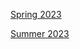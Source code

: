 [Spring 2023](https://inst.eecs.berkeley.edu/~cs188/sp23/)

[Summer 2023](https://inst.eecs.berkeley.edu/~cs188/su23/)
